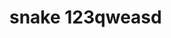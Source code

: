 <!--
 * @Description: 
 * @Version: 1.0
 * @Author: WangDianWu
 * @Date: 2024-03-08 16:51:37
 * @LastEditors: WangDianWu
 * @LastEditTime: 2024-03-08 16:51:55
-->
# snake    123qweasd